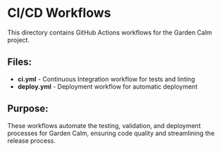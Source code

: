 # CI/CD Workflows

This directory contains GitHub Actions workflows for the Garden Calm project.

## Files:

- **ci.yml** - Continuous Integration workflow for tests and linting
- **deploy.yml** - Deployment workflow for automatic deployment

## Purpose:

These workflows automate the testing, validation, and deployment processes for Garden Calm, ensuring code quality and streamlining the release process.
